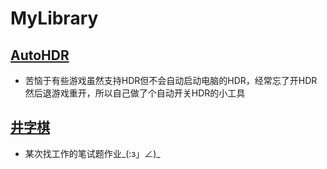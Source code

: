 # MyLibrary
## [AutoHDR](https://github.com/wzy1112/AutoHDR)
- 苦恼于有些游戏虽然支持HDR但不会自动启动电脑的HDR，经常忘了开HDR然后退游戏重开，所以自己做了个自动开关HDR的小工具
## [井字棋](https://github.com/wzy1112/Tic-Tac-Toe)
- 某次找工作的笔试题作业_(:з」∠)_
